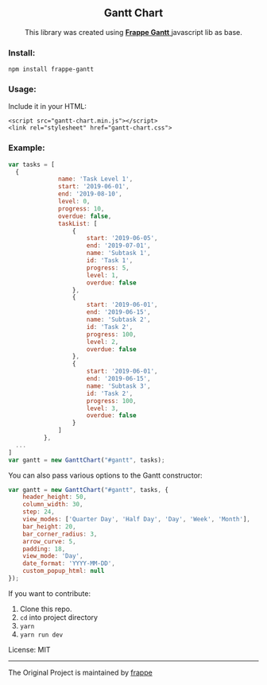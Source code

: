<div align="center">
    <h2>Gantt Chart</h2>
    <p align="center">
        <p>This library was created using
            <a href="https://frappe.github.io/gantt">
            <b>Frappe Gantt</b>
             </a>javascript lib as base.
         </p>
    </p>
     
</div>

### Install:
```
npm install frappe-gantt
```

### Usage:
Include it in your HTML:
```
<script src="gantt-chart.min.js"></script>
<link rel="stylesheet" href="gantt-chart.css">
```

### Example:
```js
var tasks = [
  {
              name: 'Task Level 1',
              start: '2019-06-01',
              end: '2019-08-10',
              level: 0,
              progress: 10,
              overdue: false,
              taskList: [
                  {
                      start: '2019-06-05',
                      end: '2019-07-01',
                      name: 'Subtask 1',
                      id: 'Task 1',
                      progress: 5,
                      level: 1,
                      overdue: false
                  },
                  {
                      start: '2019-06-01',
                      end: '2019-06-15',
                      name: 'Subtask 2',
                      id: 'Task 2',
                      progress: 100,
                      level: 2,
                      overdue: false
                  },
                  {
                      start: '2019-06-01',
                      end: '2019-06-15',
                      name: 'Subtask 3',
                      id: 'Task 2',
                      progress: 100,
                      level: 3,
                      overdue: false
                  }
              ]
          },
  ...
]
var gantt = new GanttChart("#gantt", tasks);
```

You can also pass various options to the Gantt constructor:
```js
var gantt = new GanttChart("#gantt", tasks, {
    header_height: 50,
    column_width: 30,
    step: 24,
    view_modes: ['Quarter Day', 'Half Day', 'Day', 'Week', 'Month'],
    bar_height: 20,
    bar_corner_radius: 3,
    arrow_curve: 5,
    padding: 18,
    view_mode: 'Day',   
    date_format: 'YYYY-MM-DD',
    custom_popup_html: null
});
```

If you want to contribute:

1. Clone this repo.
2. `cd` into project directory
3. `yarn`
4. `yarn run dev`

License: MIT

------------------
The Original Project is maintained by [frappe](https://github.com/frappe)
